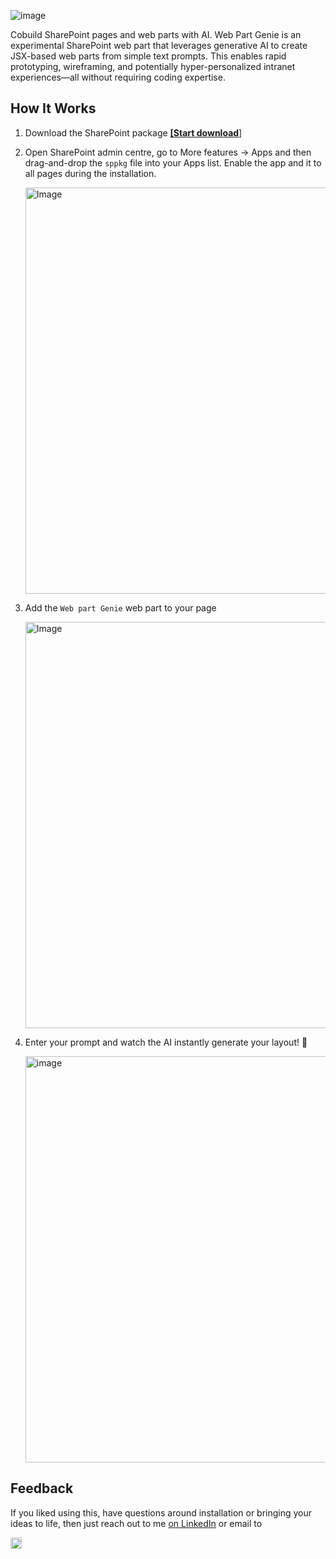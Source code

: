 ![image](https://github.com/user-attachments/assets/a95408e5-9fc4-4b49-b646-c46ae6071e95)

Cobuild SharePoint pages and web parts with AI. Web Part Genie is an experimental SharePoint web part that leverages generative AI to create JSX-based web parts from simple text prompts. This enables rapid prototyping, wireframing, and potentially hyper-personalized intranet experiences—all without requiring coding expertise.  

## How It Works
1. Download the SharePoint package [**[Start download**]](https://github.com/HenryAmm/WebPartGenie/raw/refs/heads/main/web-part-genie-by-adenin.sppkg)

2. Open SharePoint admin centre, go to More features → Apps and then drag-and-drop the `sppkg` file into your Apps list. Enable the app and it to all pages during the installation.
     
     <img width="650" alt="Image" src="https://github.com/user-attachments/assets/1cf4117c-3fbe-4b66-9f0e-62dcb22c86f3" />
3. Add the `Web part Genie` web part to your page
     
      <img width="650" alt="Image" src="https://github.com/user-attachments/assets/872c78c4-f569-462b-bab7-8c299585dff7" />
4. Enter your prompt and watch the AI instantly generate your layout! 🧞
     
     <img width="650" alt="image" src="https://github.com/user-attachments/assets/784e4423-bf57-47ff-b3f4-5b9663d93f8d" />

## Feedback

If you liked using this, have questions around installation or bringing your ideas to life, then just reach out to me [on LinkedIn](https://www.linkedin.com/in/henryamm/) or email to

<img height="18" alt="image" src="https://github.com/user-attachments/assets/b2cdaae2-3dfd-430a-bc71-9094aee19a16" />
